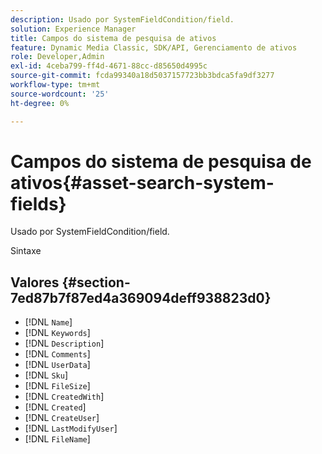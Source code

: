 ```yaml
---
description: Usado por SystemFieldCondition/field.
solution: Experience Manager
title: Campos do sistema de pesquisa de ativos
feature: Dynamic Media Classic, SDK/API, Gerenciamento de ativos
role: Developer,Admin
exl-id: 4ceba799-ff4d-4671-88cc-d85650d4995c
source-git-commit: fcda99340a18d5037157723bb3bdca5fa9df3277
workflow-type: tm+mt
source-wordcount: '25'
ht-degree: 0%

---
```


# Campos do sistema de pesquisa de ativos{#asset-search-system-fields}

Usado por SystemFieldCondition/field.

Sintaxe

## Valores {#section-7ed87b7f87ed4a369094deff938823d0}

* [!DNL `Name`]
* [!DNL `Keywords`]
* [!DNL `Description`]
* [!DNL `Comments`]
* [!DNL `UserData`]
* [!DNL `Sku`]
* [!DNL `FileSize`]
* [!DNL `CreatedWith`]
* [!DNL `Created`]
* [!DNL `CreateUser`]
* [!DNL `LastModifyUser`]
* [!DNL `FileName`]
